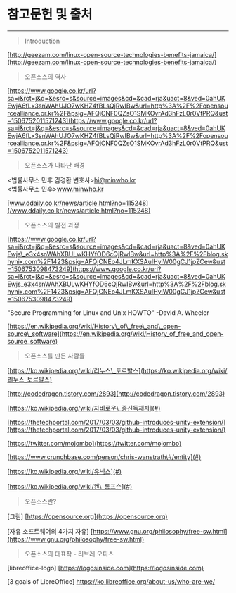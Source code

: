 # 참고문헌 및 출처

---

> Introduction

[http://geezam.com/linux-open-source-technologies-benefits-jamaica/](http://geezam.com/linux-open-source-technologies-benefits-jamaica/)

> 오픈소스의 역사

[https://www.google.co.kr/url?sa=i&rct=j&q=&esrc=s&source=images&cd=&cad=rja&uact=8&ved=0ahUKEwjA6fLx3snWAhUJO7wKHZ4fBLsQjRwIBw&url=http%3A%2F%2Fopensourcealliance.or.kr%2F&psig=AFQjCNF0QZsO1SMKOvrAd3hFzL0r0VtPRQ&ust=1506752011571243](https://www.google.co.kr/url?sa=i&rct=j&q=&esrc=s&source=images&cd=&cad=rja&uact=8&ved=0ahUKEwjA6fLx3snWAhUJO7wKHZ4fBLsQjRwIBw&url=http%3A%2F%2Fopensourcealliance.or.kr%2F&psig=AFQjCNF0QZsO1SMKOvrAd3hFzL0r0VtPRQ&ust=1506752011571243)

> 오픈소스가 나타난 배경

&lt;법률사무소 민후 김경환 변호사&gt;hi@minwho.kr  
&lt;법률사무소 민후&gt;www.minwho.kr

[www.ddaily.co.kr/news/article.html?no=115248](/www.ddaily.co.kr/news/article.html?no=115248)

> 오픈소스의 발전 과정

[https://www.google.co.kr/url?sa=i&rct=j&q=&esrc=s&source=images&cd=&cad=rja&uact=8&ved=0ahUKEwjs\_e3x4snWAhXBULwKHYfOD6cQjRwIBw&url=http%3A%2F%2Fblog.skhynix.com%2F1423&psig=AFQjCNEo4JLmKXSAuIHyiW00gCJ1jpZCew&ust=1506753098473249](https://www.google.co.kr/url?sa=i&rct=j&q=&esrc=s&source=images&cd=&cad=rja&uact=8&ved=0ahUKEwjs_e3x4snWAhXBULwKHYfOD6cQjRwIBw&url=http%3A%2F%2Fblog.skhynix.com%2F1423&psig=AFQjCNEo4JLmKXSAuIHyiW00gCJ1jpZCew&ust=1506753098473249)

"Secure Programming for Linux and Unix HOWTO" -David A. Wheeler

[https://en.wikipedia.org/wiki/History\_of\_free\_and\_open-source\_software](https://en.wikipedia.org/wiki/History_of_free_and_open-source_software)

> 오픈소스를 만든 사람들

[https://ko.wikipedia.org/wiki/리누스\_토르발스](https://ko.wikipedia.org/wiki/리누스_토르발스)

[http://codedragon.tistory.com/2893](http://codedragon.tistory.com/2893)

[https://ko.wikipedia.org/wiki/자비로운\_종신독재자](#)

[https://thetechportal.com/2017/03/03/github-introduces-unity-extension/](https://thetechportal.com/2017/03/03/github-introduces-unity-extension/)

[https://twitter.com/mojombo](https://twitter.com/mojombo)

[https://www.crunchbase.com/person/chris-wanstrath\#/entity](#)

[https://ko.wikipedia.org/wiki/유닉스](#)

[https://ko.wikipedia.org/wiki/켄\_톰프슨](#)

> 오픈소스란?

\[그림\] [https://opensource.org](https://opensource.org)

\[자유 소프트웨어의 4가지 자유\] [https://www.gnu.org/philosophy/free-sw.html](https://www.gnu.org/philosophy/free-sw.html)

> 오픈소스의 대표작 - 리브레 오피스

\[libreoffice-logo\] [https://logosinside.com](https://logosinside.com)

\[3 goals of LibreOffice\] [https://ko.libreoffice.org/about-us/who-are-we/](https://ko.libreoffice.org/about-us/who-are-we/)



